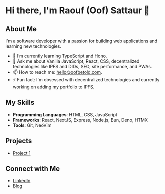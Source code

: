 # Hi there, I'm Raouf (Oof) Sattaur 👋

## About Me

I'm a software developer with a passion for building web applications and learning new technologies.

- 🌱 I’m currently learning TypeScript and Hono.
- 💬 Ask me about Vanilla JavaScript, React, CSS, decentralized technologies like IPFS and DIDs, SEO, site performance, and PWAs.
- 📫 How to reach me: hello@oofbetold.com.
- ⚡ Fun fact: I'm obsessed with decentralized technologies and currently working on adding my portfolio to IPFS.

## My Skills

- **Programming Languages**: HTML, CSS, JavaScript
- **Frameworks**: React, NextJS, Express, Node.js, Bun, Deno, HTMX
- **Tools**: Git, NeoVim

## Projects

- [Project 1](https://oofbetold.com#projects) 

## Connect with Me

- [LinkedIn]([https://www.linkedin.com/in/yourusername/](https://www.linkedin.com/in/raoufsattaur/))
- [Blog](https://oofbetold.com)
